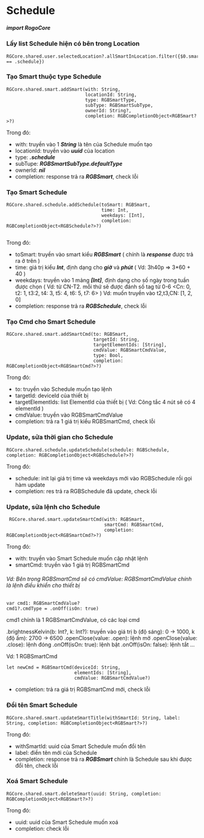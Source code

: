 

# Schedule

##### import RogoCore

### Lấy list Schedule hiện có bên trong Location
```
RGCore.shared.user.selectedLocation?.allSmartInLocation.filter({$0.smartType == .schedule})
```
### Tạo Smart thuộc type Schedule
```
RGCore.shared.smart.addSmart(with: String, 
                             locationId: String,
                             type: RGBSmartType,
                             subType: RGBSmartSubType,
                             ownerId: String?,
                             completion: RGBCompletionObject<RGBSmart?>?)
```
Trong đó:
- with: truyền vào 1 ***String*** là tên của Schedule muốn tạo
- locationId: truyền vào ***uuid*** của location
- type: ***.schedule***
- subTupe: ***RGBSmartSubType.defaultType***
- ownerId: ***nil***
- completion: response trả ra ***RGBSmart***, check lỗi

### Tạo Smart Schedule
```
RGCore.shared.schedule.addSchedule(toSmart: RGBSmart,
                                   time: Int,
                                   weekdays: [Int],
                                   completion: RGBCompletionObject<RGBSchedule?>?)
                                   
```
Trong đó:
- toSmart: truyền vào smart kiểu ***RGBSmart***  ( chính là ***response*** được trả ra ở trên )
- time: giá trị kiểu ***Int***, định dạng cho ***giờ*** và ***phút*** ( Vd: 3h40p => 3*60 + 40  )
- weekdays: truyền vào 1 mảng ***[Int]***, định dạng cho số ngày trong tuần được chọn ( Vd: từ CN-T2. mỗi thứ sẽ được đánh số tag từ 0-6 <Cn: 0, t2: 1, t3:2, t4: 3, t5: 4, t6: 5, t7: 6> ) Vd: muốn truyền vào t2,t3,CN: [1, 2, 0]
- completion: response trả ra ***RGBSchedule***, check lỗi

### Tạo Cmd cho Smart Schedule
```
RGCore.shared.smart.addSmartCmd(to: RGBSmart,
                                targetId: String,
                                targetElementIds: [String],
                                cmdValue: RGBSmartCmdValue,
                                type: Bool,
                                completion: RGBCompletionObject<RGBSmartCmd?>?)
```
Trong đó:
- to: truyền vào Schedule muốn tạo lệnh
- targetId: deviceId của thiết bị
- targetElementIds: list ElementId của thiết bị ( Vd: Công tắc 4 nút sẽ có 4 elementId )
- cmdValue: truyền vào RGBSmartCmdValue
- completion: trả ra 1 giá trị kiểu RGBSmartCmd, check lỗi

### Update, sửa thời gian cho Schedule
```
RGCore.shared.schedule.updateSchedule(schedule: RGBSchedule, completion: RGBCompletionObject<RGBSchedule?>?)
```
Trong đó:

- schedule: init lại giá trị time và weekdays mới vào RGBSchedule rồi gọi hàm update
- completion: res trả ra RGBSchedule đã update, check lỗi

### Update, sửa lệnh cho Schedule
```
 RGCore.shared.smart.updateSmartCmd(with: RGBSmart,
                                    smartCmd: RGBSmartCmd,
                                    completion: RGBCompletionObject<RGBSmartCmd?>?)
```
Trong đó:
- with: truyền vào Smart Schedule muốn cập nhật lệnh
- smartCmd: truyền vào 1 giá trị RGBSmartCmd

###### Vd: Bên trong RGBSmartCmd sẽ có cmdValue: RGBSmartCmdValue chính là lệnh điều khiển cho thiết bị

```
var cmd1: RGBSmartCmdValue?
cmd1?.cmdType = .onOff(isOn: true) 
```
cmd1 chính là 1 RGBSmartCmdValue, có các loại cmd 

.brightnessKelvin(b: Int?, k: Int?): truyền vào giá trị b (độ sáng): 0 -> 1000, k (độ ấm): 2700 -> 6500
.openClose(value: .open): lệnh mở
.openClose(value: .close): lệnh đóng
.onOff(isOn: true): lệnh bật
.onOff(isOn: false): lệnh tắt
...

Vd: 1 RGBSmartCmd

```
let newCmd = RGBSmartCmd(deviceId: String,
                         elementIds: [String],
                         cmdValue: RGBSmartCmdValue?)
```
- completion: trả ra giá trị RGBSmartCmd mới, check lỗi

### Đổi tên Smart Schedule
```
RGCore.shared.smart.updateSmartTitle(withSmartId: String, label: String, completion: RGBCompletionObject<RGBSmart?>?)
```
Trong đó:
- withSmartId: uuid của Smart Schedule muốn đổi tên
- label: điền tên mới của Schedule
- completion: response trả ra ***RGBSmart*** chính là Schedule sau khi được đổi tên, check lỗi

### Xoá Smart Schedule
```
RGCore.shared.smart.deleteSmart(uuid: String, completion: RGBCompletionObject<RGBSmart?>?)
```
Trong đó: 
- uuid: uuid của Smart Schedule muốn xoá
- completion: check lỗi

